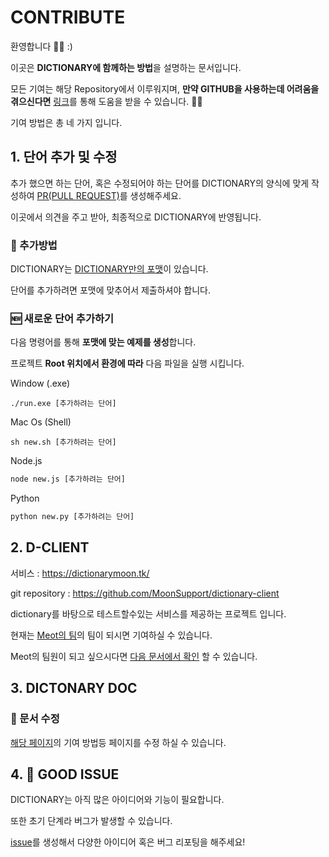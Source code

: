 # CONTRIBUTE

환영합니다 🎉🥳 :)

이곳은 **DICTIONARY에 함께하는 방법**을 설명하는 문서입니다.

모든 기여는 해당 Repository에서 이루워지며, **만약 GITHUB을 사용하는데 어려움을 겪으신다면** [링크](https://github.com/meotitda/DICTIONARY/blob/master/docs/ToGitBeginner.md)를 통해 도움을 받을 수 있습니다. 👾👾

기여 방법은 총 네 가지 입니다.

## 1. 단어 추가 및 수정

추가 했으면 하는 단어, 혹은 수정되어야 하는 단어를 DICTIONARY의 양식에 맞게 작성하여 [PR(PULL REQUEST)](https://github.com/meotitda/DICTIONARY/pulls)를 생성해주세요.

이곳에서 의견을 주고 받아, 최종적으로 DICTIONARY에 반영됩니다.

### **📄 추가방법** 

DICTIONARY는 [DICTIONARY만의 포맷](https://github.com/meotitda/DICTIONARY/blob/master/docs/SyntaxDoc.md)이 있습니다.

단어를 추가하려면 포맷에 맞추어서 제출하셔야 합니다.

### **🆕 새로운 단어 추가하기**

다음 명령어를 통해 **포맷에 맞는 예제를 생성**합니다.

프로젝트 **Root 위치에서 환경에 따라** 다음 파일을 실행 시킵니다.

Window (.exe)
```
./run.exe [추가하려는 단어]
```

Mac Os (Shell)
```
sh new.sh [추가하려는 단어]
```

Node.js
```python 
node new.js [추가하려는 단어]
```

Python
```python 
python new.py [추가하려는 단어]
```

## 2. D-CLIENT

서비스 : https://dictionarymoon.tk/

git repository : https://github.com/MoonSupport/dictionary-client

dictionary를 바탕으로 테스트할수있는 서비스를 제공하는 프로젝트 입니다.

현재는 [Meot의 팀](https://github.com/meotitda)의 팀이 되시면 기여하실 수 있습니다. 


Meot의 팀원이 되고 싶으시다면 [다음 문서에서 확인](https://github.com/meotitda) 할 수 있습니다.

## 3. DICTONARY DOC

### **📄 문서 수정** 

[해당 페이지](https://github.com/meotitda/DICTIONARY/tree/master/docs)의 기여 방법등 페이지를 수정 하실 수 있습니다.

## 4. 🤩 GOOD ISSUE

DICTIONARY는 아직 많은 아이디어와 기능이 필요합니다.

또한 초기 단계라 버그가 발생할 수 있습니다.

<a href="https://github.com/meotitda/DICTIONARY/issues">issue</a>를 생성해서 다양한 아이디어 혹은 버그 리포팅을 해주세요!